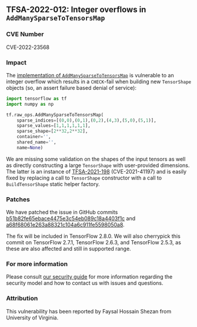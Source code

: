 ## TFSA-2022-012: Integer overflows in `AddManySparseToTensorsMap`

### CVE Number
CVE-2022-23568

### Impact
The [implementation of `AddManySparseToTensorsMap`](https://github.com/galeone/tensorflow/blob/5100e359aef5c8021f2e71c7b986420b85ce7b3d/tensorflow/core/kernels/sparse_tensors_map_ops.cc) is vulnerable to an integer overflow which results in a `CHECK`-fail when building new `TensorShape` objects (so, an assert failure based denial of service):

```python
import tensorflow as tf
import numpy as np

tf.raw_ops.AddManySparseToTensorsMap(
    sparse_indices=[(0,0),(0,1),(0,2),(4,3),(5,0),(5,1)],
    sparse_values=[1,1,1,1,1,1],
    sparse_shape=[2**32,2**32],
    container='',
    shared_name='',
    name=None)
```

We are missing some validation on the shapes of the input tensors as well as directly constructing a large `TensorShape` with user-provided dimensions. The latter is an instance of [TFSA-2021-198](https://github.com/galeone/tensorflow/blob/master/tensorflow/security/advisory/tfsa-2021-198.md) (CVE-2021-41197) and is easily fixed by replacing a call to `TensorShape` constructor with a call to `BuildTensorShape` static helper factory.

### Patches
We have patched the issue in GitHub commits [b51b82fe65ebace4475e3c54eb089c18a4403f1c](https://github.com/galeone/tensorflow/commit/b51b82fe65ebace4475e3c54eb089c18a4403f1c) and [a68f68061e263a88321c104a6c911fe5598050a8](https://github.com/galeone/tensorflow/commit/a68f68061e263a88321c104a6c911fe5598050a8).

The fix will be included in TensorFlow 2.8.0. We will also cherrypick this commit on TensorFlow 2.7.1, TensorFlow 2.6.3, and TensorFlow 2.5.3, as these are also affected and still in supported range.

### For more information
Please consult [our security guide](https://github.com/galeone/tensorflow/blob/master/SECURITY.md) for more information regarding the security model and how to contact us with issues and questions.

### Attribution
This vulnerability has been reported by Faysal Hossain Shezan from University of Virginia.
